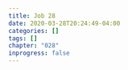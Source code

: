 ```yaml
---
title: Job 28
date: 2020-03-28T20:24:49-04:00
categories: []
tags: []
chapter: "028"
inprogress: false
---
```


